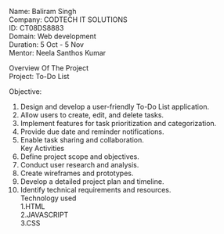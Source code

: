 Name: Baliram Singh                                                                   
Company: CODTECH IT SOLUTIONS                                                     
ID: CT08DS8883                                                                   
Domain: Web development                                                            
Duration: 5 Oct - 5 Nov                                                          
Mentor: Neela Santhos Kumar                                                       


Overview Of The Project                                                           
Project:  To-Do List                                                             

Objective:                                                                        
  1. Design and develop a user-friendly To-Do List application.                      
  2. Allow users to create, edit, and delete tasks.                             
  3. Implement features for task prioritization and categorization.                
  4. Provide due date and reminder notifications.                           
  5. Enable task sharing and collaboration.                                   
Key Activities                                                                    
  1. Define project scope and objectives.                                           
  2. Conduct user research and analysis.                                              
  3. Create wireframes and prototypes.                                              
  4. Develop a detailed project plan and timeline.                                    
  5. Identify technical requirements and resources.                                  
Technology used                                                                   
  1.HTML                                                                              
  2.JAVASCRIPT                                                                        
  3.CSS                                                                                  





